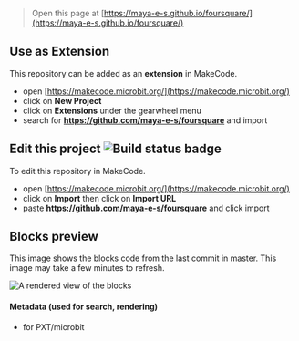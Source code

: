 
> Open this page at [https://maya-e-s.github.io/foursquare/](https://maya-e-s.github.io/foursquare/)

## Use as Extension

This repository can be added as an **extension** in MakeCode.

* open [https://makecode.microbit.org/](https://makecode.microbit.org/)
* click on **New Project**
* click on **Extensions** under the gearwheel menu
* search for **https://github.com/maya-e-s/foursquare** and import

## Edit this project ![Build status badge](https://github.com/maya-e-s/foursquare/workflows/MakeCode/badge.svg)

To edit this repository in MakeCode.

* open [https://makecode.microbit.org/](https://makecode.microbit.org/)
* click on **Import** then click on **Import URL**
* paste **https://github.com/maya-e-s/foursquare** and click import

## Blocks preview

This image shows the blocks code from the last commit in master.
This image may take a few minutes to refresh.

![A rendered view of the blocks](https://github.com/maya-e-s/foursquare/raw/master/.github/makecode/blocks.png)

#### Metadata (used for search, rendering)

* for PXT/microbit
<script src="https://makecode.com/gh-pages-embed.js"></script><script>makeCodeRender("{{ site.makecode.home_url }}", "{{ site.github.owner_name }}/{{ site.github.repository_name }}");</script>
